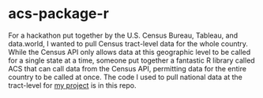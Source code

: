 # acs-package-r
For a hackathon put together by the U.S. Census Bureau, Tableau, and data.world, I wanted to pull Census tract-level data for the whole country. While the Census API only allows data at this geographic level to be called for a single state at a time, someone put together a fantastic R library called ACS that can call data from the Census API, permitting data for the entire country to be called at once. The code I used to pull national data at the tract-level for [my project](http://nicmoestats.com/2018/06/residential-density-and-commuter-transit-use/) is in this repo.
